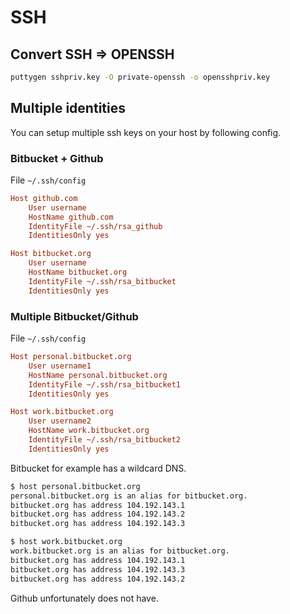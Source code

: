 # SSH

## Convert SSH => OPENSSH

```sh
puttygen sshpriv.key -O private-openssh -o opensshpriv.key
```

## Multiple identities

You can setup multiple ssh keys on your host by following config.

### Bitbucket + Github

File `~/.ssh/config`

```ini
Host github.com
    User username
    HostName github.com
    IdentityFile ~/.ssh/rsa_github
    IdentitiesOnly yes

Host bitbucket.org
    User username
    HostName bitbucket.org
    IdentityFile ~/.ssh/rsa_bitbucket
    IdentitiesOnly yes
```

### Multiple Bitbucket/Github

File `~/.ssh/config`

```ini
Host personal.bitbucket.org
    User username1
    HostName personal.bitbucket.org
    IdentityFile ~/.ssh/rsa_bitbucket1
    IdentitiesOnly yes

Host work.bitbucket.org
    User username2
    HostName work.bitbucket.org
    IdentityFile ~/.ssh/rsa_bitbucket2
    IdentitiesOnly yes
```

Bitbucket for example has a wildcard DNS.

```sh
$ host personal.bitbucket.org
personal.bitbucket.org is an alias for bitbucket.org.
bitbucket.org has address 104.192.143.1
bitbucket.org has address 104.192.143.2
bitbucket.org has address 104.192.143.3
```

```sh
$ host work.bitbucket.org
work.bitbucket.org is an alias for bitbucket.org.
bitbucket.org has address 104.192.143.1
bitbucket.org has address 104.192.143.3
bitbucket.org has address 104.192.143.2
```

Github unfortunately does not have.

